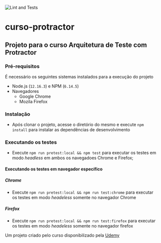 ![Lint and Tests](https://github.com/dgmodesto/protractor-tests/workflows/Lint%20and%20Tests/badge.svg)

# curso-protractor

## Projeto para o curso Arquitetura de Teste com Protractor

### Pré-requisitos

É necessário os seguintes sistemas instalados para a execução do projeto
  - Node.js (`12.16.3`) e NPM (`6.14.5`)
  - Navegadores
    - Google Chrome
    - Mozila Firefox

### Instalação
  - Após clonar o projeto, acesse o diretório do mesmo e execute `npm install`
    para instalar as dependências de desenvolvimento

### Executando os testes
  - Execute `npm run pretest:local && npm test` para executar os testes em modo _headless_ em ambos os navegadoes Chrome e Firefox;

#### Executando os testes em navegador específico


##### Chrome
  - Execute `npm run pretest:local && npm run test:chrome` para executar os testes em modo _headeless_ somente no navegador Chrome



##### Firefox
  - Execute `npm run pretest:local && npm run test:firefox` para executar os testes em modo _headeless_ somente no navegador firefox


Um projeto criado pelo curso disponibilizado pela [Udemy](www.udemy.com.br)